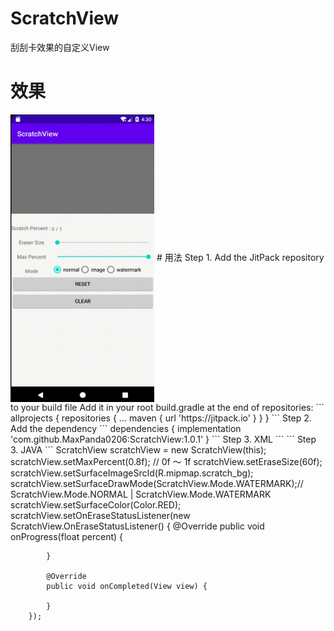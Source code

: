 # ScratchView
刮刮卡效果的自定义View
# 效果
<img src="https://github.com/MaxPanda0206/ScratchView/blob/1.0.1/screen-snap/scratch.gif" width = "230" height = "460" alt="图片名称" align=center />
# 用法
Step 1. Add the JitPack repository to your build file
Add it in your root build.gradle at the end of repositories:
```
allprojects {
    repositories {
        ...
        maven { url 'https://jitpack.io' }
    }
}
```
Step 2. Add the dependency
```
dependencies {
    implementation 'com.github.MaxPanda0206:ScratchView:1.0.1'
}
```
Step 3. XML
```
<cn.com.maxpanda.view.ScratchView
    android:id="@+id/scratch_view"
    android:layout_width="match_parent"
    android:layout_height="0dp"
    app:layout_constraintDimensionRatio="H,2:1"
    app:layout_constraintTop_toTopOf="parent"/>
```
Step 3. JAVA
```
ScratchView scratchView = new ScratchView(this);
        scratchView.setMaxPercent(0.8f); // 0f ～ 1f
        scratchView.setEraseSize(60f);
        scratchView.setSurfaceImageSrcId(R.mipmap.scratch_bg);
        scratchView.setSurfaceDrawMode(ScratchView.Mode.WATERMARK);// ScratchView.Mode.NORMAL | ScratchView.Mode.WATERMARK
        scratchView.setSurfaceColor(Color.RED);
        scratchView.setOnEraseStatusListener(new ScratchView.OnEraseStatusListener() {
            @Override
            public void onProgress(float percent) {
                
            }

            @Override
            public void onCompleted(View view) {

            }
        });
```
